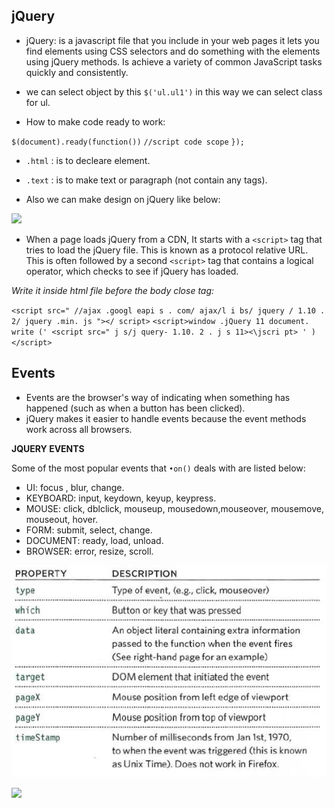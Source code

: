 ## jQuery

- jQuery: is a javascript file that you include in your web pages it lets you find elements using CSS selectors and do something with the elements using jQuery methods. Is achieve a variety of common JavaScript tasks quickly and consistently.

- we can select object by this `$('ul.ul1')` in this way we can select class for ul.

- How to make code ready to work:

`$(document).ready(function())`
`//script code scope`
`});`

- `.html` : is to decleare element.
- `.text` : is to make text or paragraph (not contain any tags).

- Also we can make design on jQuery like below:

![](https://99designs-blog.imgix.net/blog/wp-content/uploads/2013/11/jquery-syntax.jpg?auto=format&q=60&fit=max&w=930)

- When a page loads jQuery from a CDN, It starts with a `<script>` tag that tries to load the jQuery file. This is known as a protocol relative URL. This is often followed by a second `<script>` tag that
contains a logical operator, which checks to see if jQuery has loaded.

*Write it inside html file before the body close tag:*

`<script src=" //ajax .googl eapi s . com/ ajax/l i bs/ jquery / 1.10 . 2/ jquery .min. js "></ script>`
`<script>window .jQuery 11 document. write (' <script src=" j s/j query- 1.10. 2 . j s 11><\jscri pt> ' )</script>`



## Events

- Events are the browser's way of indicating when something has happened (such as when a button has been clicked).
- jQuery makes it easier to handle events because the event methods work across all browsers.

**JQUERY EVENTS**

Some of the most popular events that `•on()` deals with are listed below:

* UI: focus , blur, change.
* KEYBOARD: input, keydown, keyup, keypress.
* MOUSE: click, dblclick, mouseup, mousedown,mouseover, mousemove, mouseout, hover.
* FORM: submit, select, change.
* DOCUMENT: ready, load, unload.
* BROWSER: error, resize, scroll.

![](event.PNG)


![](https://encrypted-tbn0.gstatic.com/images?q=tbn:ANd9GcS0l1xjyv9MvTWD9KYfRlChu7Qw2p-nY1Iqkw&usqp=CAU)